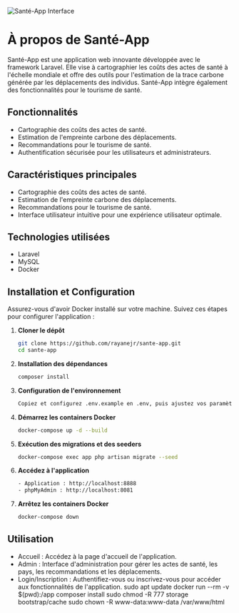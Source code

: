 ![Santé-App Interface](https://example.com/image.png)

# À propos de Santé-App

Santé-App est une application web innovante développée avec le framework Laravel. Elle vise à cartographier les coûts des actes de santé à l'échelle mondiale et offre des outils pour l'estimation de la trace carbone générée par les déplacements des individus. Santé-App intègre également des fonctionnalités pour le tourisme de santé.

## Fonctionnalités
- Cartographie des coûts des actes de santé.
- Estimation de l'empreinte carbone des déplacements.
- Recommandations pour le tourisme de santé.
- Authentification sécurisée pour les utilisateurs et administrateurs.



## Caractéristiques principales
- Cartographie des coûts des actes de santé.
- Estimation de l'empreinte carbone des déplacements.
- Recommandations pour le tourisme de santé.
- Interface utilisateur intuitive pour une expérience utilisateur optimale.



## Technologies utilisées

- Laravel
- MySQL
- Docker
## Installation et Configuration

Assurez-vous d'avoir Docker installé sur votre machine. Suivez ces étapes pour configurer l'application :

1. **Cloner le dépôt**
    ```bash
    git clone https://github.com/rayanejr/sante-app.git
    cd sante-app

2. **Installation des dépendances**
    ```bash
    composer install

3. **Configuration de l'environnement**
    ```bash
    Copiez et configurez .env.example en .env, puis ajustez vos paramètres de base de données et autres.
4. **Démarrez les containers Docker**
    ```bash
    docker-compose up -d --build

5. **Exécution des migrations et des seeders**
    ```bash
    docker-compose exec app php artisan migrate --seed
6. **Accédez à l'application**
    ```bash
    - Application : http://localhost:8888
    - phpMyAdmin : http://localhost:8081

7. **Arrêtez les containers Docker**
    ```bash
    docker-compose down

## Utilisation

- Accueil : Accédez à la page d'accueil de l'application.
- Admin : Interface d'administration pour gérer les actes de santé, les pays, les recommandations et les déplacements.
- Login/Inscription : Authentifiez-vous ou inscrivez-vous pour accéder aux fonctionnalités de l'application.
sudo apt update
docker run --rm -v $(pwd):/app composer install
sudo chmod -R 777 storage bootstrap/cache
sudo chown -R www-data:www-data /var/www/html